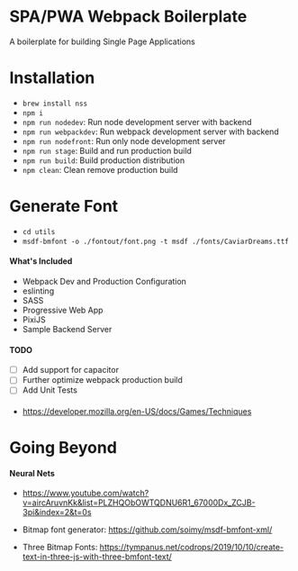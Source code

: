 # SPA/PWA Webpack Boilerplate

A boilerplate for building Single Page Applications

# Installation
- `brew install nss`
- `npm i`
- `npm run nodedev`: Run node development server with backend
- `npm run webpackdev`: Run webpack development server with backend
- `npm run nodefront`: Run only node development server
- `npm run stage`: Build and run production build
- `npm run build`: Build production distribution
- `npm clean`: Clean remove production build

# Generate Font
- `cd utils`
- `msdf-bmfont -o ./fontout/font.png -t msdf ./fonts/CaviarDreams.ttf`

#### What's Included
- Webpack Dev and Production Configuration
- eslinting
- SASS
- Progressive Web App
- PixiJS
- Sample Backend Server

#### TODO
- [ ] Add support for capacitor
- [ ] Further optimize webpack production build
- [ ] Add Unit Tests

####
- https://developer.mozilla.org/en-US/docs/Games/Techniques

# Going Beyond

#### Neural Nets
- https://www.youtube.com/watch?v=aircAruvnKk&list=PLZHQObOWTQDNU6R1_67000Dx_ZCJB-3pi&index=2&t=0s

- Bitmap font generator: https://github.com/soimy/msdf-bmfont-xml/
- Three Bitmap Fonts: https://tympanus.net/codrops/2019/10/10/create-text-in-three-js-with-three-bmfont-text/